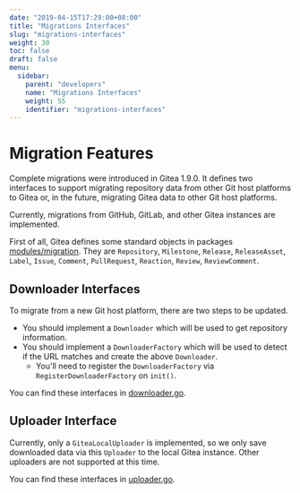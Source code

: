 ```yaml
---
date: "2019-04-15T17:29:00+08:00"
title: "Migrations Interfaces"
slug: "migrations-interfaces"
weight: 30
toc: false
draft: false
menu:
  sidebar:
    parent: "developers"
    name: "Migrations Interfaces"
    weight: 55
    identifier: "migrations-interfaces"
---
```


# Migration Features

Complete migrations were introduced in Gitea 1.9.0. It defines two interfaces to support migrating
repository data from other Git host platforms to Gitea or, in the future, migrating Gitea data to other Git host platforms.

Currently, migrations from GitHub, GitLab, and other Gitea instances are implemented.

First of all, Gitea defines some standard objects in packages [modules/migration](https://github.com/go-gitea/gitea/tree/main/modules/migration).
They are `Repository`, `Milestone`, `Release`, `ReleaseAsset`, `Label`, `Issue`, `Comment`, `PullRequest`, `Reaction`, `Review`, `ReviewComment`.

## Downloader Interfaces

To migrate from a new Git host platform, there are two steps to be updated.

- You should implement a `Downloader` which will be used to get repository information.
- You should implement a `DownloaderFactory` which will be used to detect if the URL matches and create the above `Downloader`.
  - You'll need to register the `DownloaderFactory` via `RegisterDownloaderFactory` on `init()`.

You can find these interfaces in [downloader.go](https://github.com/go-gitea/gitea/blob/main/modules/migration/downloader.go).

## Uploader Interface

Currently, only a `GiteaLocalUploader` is implemented, so we only save downloaded
data via this `Uploader` to the local Gitea instance. Other uploaders are not supported at this time.

You can find these interfaces in [uploader.go](https://github.com/go-gitea/gitea/blob/main/modules/migration/uploader.go).
